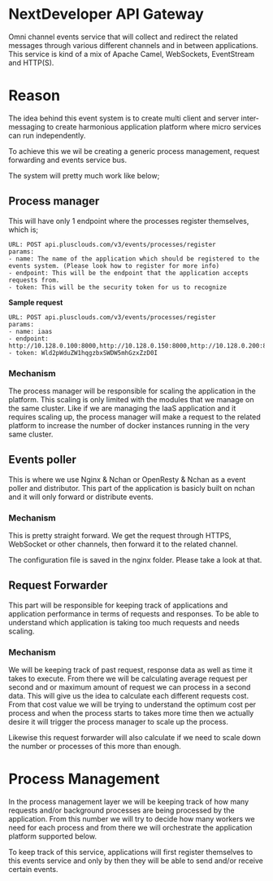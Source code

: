 # NextDeveloper API Gateway
Omni channel events service that will collect and redirect the related messages through various different channels and in between applications. This service is kind of a mix of Apache Camel, WebSockets, EventStream and HTTP(S).

# Reason
The idea behind this event system is to create multi client and server inter-messaging to create harmonious application platform where micro services can run independently.

To achieve this we wil be creating a generic process management, request forwarding and events service bus.

The system will pretty much work like below;
## Process manager
This will have only 1 endpoint where the processes register themselves, which is;
```
URL: POST api.plusclouds.com/v3/events/processes/register
params:
- name: The name of the application which should be registered to the events system. (Please look how to register for more info)
- endpoint: This will be the endpoint that the application accepts requests from.
- token: This will be the security token for us to recognize
```

**Sample request**
```
URL: POST api.plusclouds.com/v3/events/processes/register
params:
- name: iaas
- endpoint: http://10.128.0.100:8000,http://10.128.0.150:8000,http://10.128.0.200:8000
- token: Wld2pWduZW1hqgzbxSWDW5mhGzxZzD0I
```

### Mechanism
The process manager will be responsible for scaling the application in the platform. This scaling is only limited with the modules that we manage on the same cluster. Like if we are managing the IaaS application and it requires scaling up, the process manager will make a request to the related platform to increase the number of docker instances running in the very same cluster.

## Events poller
This is where we use Nginx & Nchan or OpenResty & Nchan as a event poller and distributor. This part of the application is basicly built on nchan and it will only forward or distribute events.

### Mechanism
This is pretty straight forward. We get the request through HTTPS, WebSocket or other channels, then forward it to the related channel.

The configuration file is saved in the nginx folder. Please take a look at that.

## Request Forwarder
This part will be responsible for keeping track of applications and application performance in terms of requests and responses. To be able to understand which application is taking too much requests and needs scaling.

### Mechanism
We will be keeping track of past request, response data as well as time it takes to execute. From there we will be calculating average request per second and or maximum amount of request we can process in a second data. This will give us the idea to calculate each different requests cost. From that cost value we will be trying to understand the optimum cost per process and when the process starts to takes more time then we actually desire it will trigger the process manager to scale up the process.

Likewise this request forwarder will also calculate if we need to scale down the number or processes of this more than enough.

# Process Management
In the process management layer we will be keeping track of how many requests and/or background processes are being processed by the application. From this number we will try to decide how many workers we need for each process and from there we will orchestrate the application platform supported below. 

To keep track of this service, applications will first register themselves to this events service and only by then they will be able to send and/or receive certain events.

